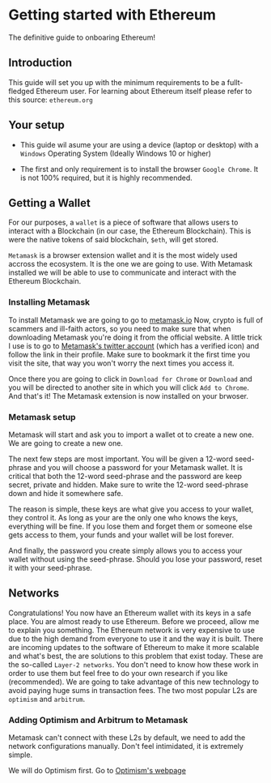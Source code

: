 # Getting started with Ethereum
The definitive guide to onboaring Ethereum!

## Introduction

This guide will set you up with the minimum requirements to be a fullt-fledged Ethereum user. For learning about Ethereum itself please refer to this source: `ethereum.org`

## Your setup

- This guide wil asume your are using a device (laptop or desktop) with a `Windows` Operating System (Ideally Windows 10 or higher)

- The first and only requirement is to install the browser `Google Chrome`. It is not 100% required, but it is highly recommended.

## Getting a Wallet

For our purposes, a `wallet` is a piece of software that allows users to interact with a Blockchain (in our case, the Ethereum Blockchain). This is were the native tokens of said blockchain, `$eth`, will get stored.

`Metamask` is a browser extension wallet and it is the most widely used accross the ecosystem. It is the one we are going to use. With Metamask installed we will be able to use to communicate and interact with the Ethereum Blockchain.

### Installing Metamask

To install Metamask we are going to go to [metamask.io](https://metamask.io/) Now, crypto is full of scammers and ill-faith actors, so you need to make sure that when downloading Metamask you're doing it from the official website. A little trick I use is to go to [Metamask's twitter account](https://twitter.com/MetaMask) (which has a verified icon) and follow the link in their profile. Make sure to bookmark it the first time you visit the site, that way you won't worry the next times you access it.

Once there you are going to click in `Download for Chrome` or `Download` and you will be directed to another site in which you will click `Add to Chrome`. And that's it! The Metamask extension is now installed on your brwoser.

### Metamask setup

Metamask will start and ask you to import a wallet ot to create a new one. We are going to create a new one.

The next few steps are most important. You will be given a 12-word seed-phrase and you will choose a password for your Metamask wallet. It is critical that both the 12-word seed-phrase and the password are keep secret, private and hidden. Make sure to write the 12-word seed-phrase down and hide it somewhere safe. 

The reason is simple, these keys are what give you access to your wallet, they control it. As long as your are the only one who knows the keys, everything will be fine. If you lose them and forget them or someone else gets access to them, your funds and your wallet will be lost forever.

And finally, the password you create simply allows you to access your wallet without using the seed-phrase. Should you lose your password, reset it with your seed-phrase.

## Networks

Congratulations! You now have an Ethereum wallet with its keys in a safe place. You are almost ready to use Ethereum. Before we proceed, allow me to explain you something. The Ethereum network is very expensive to use due to the high demand from everyone to use it and the way it is built. There are incoming updates to the software of Ethereum to make it more scalable and what's best, the are solutions to this problem that exist today. 
These are the so-called `Layer-2 networks`. You don't need to know how these work in order to use them but feel free to do your own research if you like (recommended). We are going to take advantage of this new technology to avoid paying huge sums in transaction fees. The two most popular L2s are `optimism` and `arbitrum`.

### Adding Optimism and Arbitrum to Metamask

Metamask can't connect with these L2s by default, we need to add the network configurations manually. Don't feel intimidated, it is extremely simple.

We will do Optimism first. Go to [Optimism's webpage](https://www.optimism.io/)

